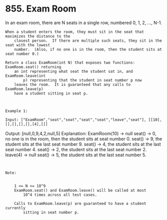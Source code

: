 # 855. Exam Room

In an exam room, there are N seats in a single row, numbered 0, 1, 2, ...,
        N-1.

    When a student enters the room, they must sit in the seat that maximizes the distance to the
        closest person.  If there are multiple such seats, they sit in the seat with the lowest
        number.  (Also, if no one is in the room, then the student sits at seat number 0.)

    Return a class ExamRoom(int N) that exposes two functions: ExamRoom.seat() returning
        an int representing what seat the student sat in, and ExamRoom.leave(int
            p) representing that the student in seat number p now
        leaves the room.  It is guaranteed that any calls to ExamRoom.leave(p)
        have a student sitting in seat p.

     

    Example 1:

    Input: ["ExamRoom","seat","seat","seat","seat","leave","seat"], [[10],[],[],[],[],[4],[]]
Output: [null,0,9,4,2,null,5]
Explanation:
ExamRoom(10) -> null
seat() -> 0, no one is in the room, then the student sits at seat number 0.
seat() -> 9, the student sits at the last seat number 9.
seat() -> 4, the student sits at the last seat number 4.
seat() -> 2, the student sits at the last seat number 2.
leave(4) -> null
seat() -> 5, the student sits at the last seat number 5.

    ​​​​​​​

    Note:

    
        1 <= N <= 10^9
        ExamRoom.seat() and ExamRoom.leave() will be called at most
            10^4 times across all test cases.
        
        Calls to ExamRoom.leave(p) are guaranteed to have a student currently
            sitting in seat number p.